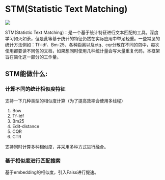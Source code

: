 # STM(Statistic Text Matching)

[<img src="https://img.shields.io/badge/Hello-Language-brightgreen">](<https://github.com/sxthunder/STM/blob/main/README-en.md>)

STM(Statistic Text Matching)：是一个基于统计特征进行文本匹配的工具。深度学习如火如荼，但是此等基于统计的特征仍然在实际应用中举足轻重。一些常见的统计方法例如：Tf-idf、Bm-25、各种距离以及ctq、cqr分散在不同的包中，每次使用都要读不同包的文档，如果想同时使用几种统计量会写大量重复代码，本框架旨在简化这一部分的工作量。

## STM能做什么:
### 计算不同的统计相似度特征
支持一下几种类型的相似度计算（为了提高效率会使用多线程）
1. Bow
2. Tf-idf
3. Bm25
4. Edit-distance
5. CQR
6. CTR

支持同时计算多种相似度，并采用多种方式进行融合。

### 基于相似度进行匹配搜索
基于embedding的相似度，引入Faiss进行提速。